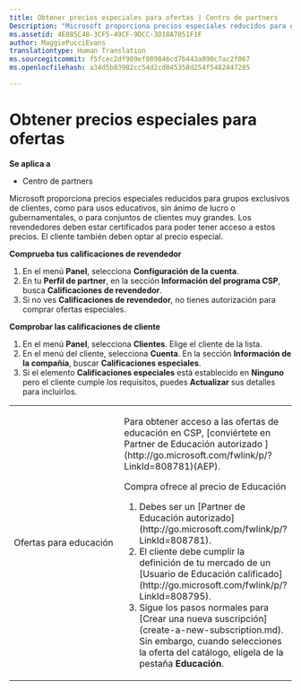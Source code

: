 ```yaml
---
title: Obtener precios especiales para ofertas | Centro de partners
Description: "Microsoft proporciona precios especiales reducidos para grupos exclusivos de clientes, como para usos educativos, sin ánimo de lucro o gubernamentales, o para conjuntos de clientes muy grandes."
ms.assetid: 4E085C48-3CF5-49CF-9DCC-3D18A7051F1F
author: MaggiePucciEvans
translationtype: Human Translation
ms.sourcegitcommit: f5fcec2df909ef089846cd7b443a890c7ac2f067
ms.openlocfilehash: a34d5b83982cc54d2cd045358d254f5482447285

---
```


# Obtener precios especiales para ofertas

**Se aplica a**

-  Centro de partners

Microsoft proporciona precios especiales reducidos para grupos exclusivos de clientes, como para usos educativos, sin ánimo de lucro o gubernamentales, o para conjuntos de clientes muy grandes. Los revendedores deben estar certificados para poder tener acceso a estos precios. El cliente también deben optar al precio especial.

**Comprueba tus calificaciones de revendedor**

1.  En el menú **Panel**, selecciona **Configuración de la cuenta**.
2.  En tu **Perfil de partner**, en la sección **Información del programa CSP**, busca **Calificaciones de revendedor**.
3.  Si no ves **Calificaciones de revendedor**, no tienes autorización para comprar ofertas especiales.

**Comprobar las calificaciones de cliente**

1.  En el menú **Panel**, selecciona **Clientes**. Elige el cliente de la lista.
2.  En el menú del cliente, selecciona **Cuenta**. En la sección **Información de la compañía**, buscar **Calificaciones especiales**.
3.  Si el elemento **Calificaciones especiales** está establecido en **Ninguno** pero el cliente cumple los requisitos, puedes **Actualizar** sus detalles para incluirlos.

<table>
<colgroup>
<col width="50%" />
<col width="50%" />
</colgroup>
<tbody>
<tr class="odd">
<td><p>Ofertas para educación</p></td>
<td><p>Para obtener acceso a las ofertas de educación en CSP, [conviértete en Partner de Educación autorizado ](http://go.microsoft.com/fwlink/p/?LinkId=808781)(AEP).</p>
<p>Compra ofrece al precio de Educación</strong></p>
<ol>
<li>Debes ser un [Partner de Educación autorizado](http://go.microsoft.com/fwlink/p/?LinkId=808781).</li>
<li>El cliente debe cumplir la definición de tu mercado de un [Usuario de Educación calificado](http://go.microsoft.com/fwlink/p/?LinkId=808795).</li>
<li>Sigue los pasos normales para [Crear una nueva suscripción](create-a-new-subscription.md). Sin embargo, cuando selecciones la oferta del catálogo, elígela de la pestaña <strong>Educación</strong>.</li>
</ol></td>
</tr>
</tbody>
</table>

 

 

 






<!--HONumber=Jan17_HO2-->


